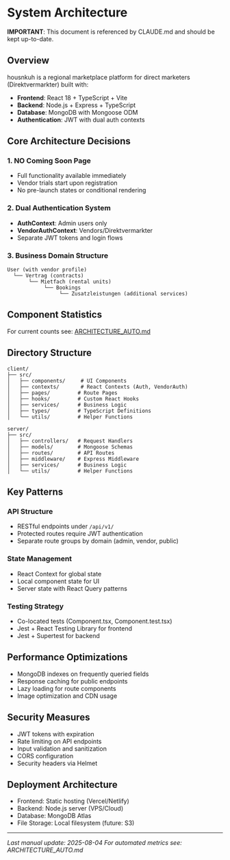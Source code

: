 # System Architecture

**IMPORTANT**: This document is referenced by CLAUDE.md and should be kept up-to-date.

## Overview
housnkuh is a regional marketplace platform for direct marketers (Direktvermarkter) built with:
- **Frontend**: React 18 + TypeScript + Vite
- **Backend**: Node.js + Express + TypeScript  
- **Database**: MongoDB with Mongoose ODM
- **Authentication**: JWT with dual auth contexts

## Core Architecture Decisions

### 1. NO Coming Soon Page
- Full functionality available immediately
- Vendor trials start upon registration
- No pre-launch states or conditional rendering

### 2. Dual Authentication System
- **AuthContext**: Admin users only
- **VendorAuthContext**: Vendors/Direktvermarkter
- Separate JWT tokens and login flows

### 3. Business Domain Structure
```
User (with vendor profile)
  └── Vertrag (contracts)
       └── Mietfach (rental units)
            └── Bookings
                 └── Zusatzleistungen (additional services)
```

## Component Statistics
For current counts see: [ARCHITECTURE_AUTO.md](./ARCHITECTURE_AUTO.md)

## Directory Structure
```
client/
├── src/
│   ├── components/     # UI Components
│   ├── contexts/       # React Contexts (Auth, VendorAuth)
│   ├── pages/         # Route Pages
│   ├── hooks/         # Custom React Hooks
│   ├── services/      # Business Logic
│   ├── types/         # TypeScript Definitions
│   └── utils/         # Helper Functions

server/
├── src/
│   ├── controllers/   # Request Handlers
│   ├── models/        # Mongoose Schemas
│   ├── routes/        # API Routes
│   ├── middleware/    # Express Middleware
│   ├── services/      # Business Logic
│   └── utils/         # Helper Functions
```

## Key Patterns

### API Structure
- RESTful endpoints under `/api/v1/`
- Protected routes require JWT authentication
- Separate route groups by domain (admin, vendor, public)

### State Management
- React Context for global state
- Local component state for UI
- Server state with React Query patterns

### Testing Strategy
- Co-located tests (Component.tsx, Component.test.tsx)
- Jest + React Testing Library for frontend
- Jest + Supertest for backend

## Performance Optimizations
- MongoDB indexes on frequently queried fields
- Response caching for public endpoints
- Lazy loading for route components
- Image optimization and CDN usage

## Security Measures
- JWT tokens with expiration
- Rate limiting on API endpoints
- Input validation and sanitization
- CORS configuration
- Security headers via Helmet

## Deployment Architecture
- Frontend: Static hosting (Vercel/Netlify)
- Backend: Node.js server (VPS/Cloud)
- Database: MongoDB Atlas
- File Storage: Local filesystem (future: S3)

---
*Last manual update: 2025-08-04*
*For automated metrics see: ARCHITECTURE_AUTO.md*